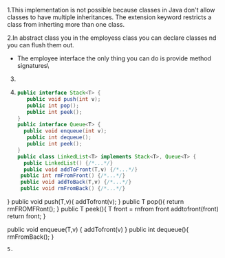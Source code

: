 1.This implementation is not possible because classes in Java don't allow classes to have multiple inheritances. The extension keyword restricts a class from inherting more than one class.

2.In abstract class you in the employess class you can declare classes nd you can flush them out.
  - The employee interface the only thing you can do is provide method signatures\
    
3. 
   
4. ```java
   public interface Stack<T> {
      public void push(int v);
      public int pop();
      public int peek();
   }
   public interface Queue<T> {
     public void enqueue(int v);
      public int dequeue();
      public int peek();
   }
   public class LinkedList<T> implements Stack<T>, Queue<T> {
     public LinkedList() {/*...*/}
     public void addToFront(T,v) {/*...*/}
    public int rmFromFront() {/*...*/}
    public void addToBack(T,v) {/*...*/}
    public void rmFromBack() {/*...*/}
  }
  public void push(T,v){
      addTofront(v);
   }
   public T pop(){
      return rmFROMFRont();
   }
   public T peek(){
      T front = rnfrom front 
      addtofront(front)
      return front;
   }

   public void enqueue(T,v) {
      addTofront(v)
   }
   public int dequeue(){
      rmFromBack();
   }
```
5. 
